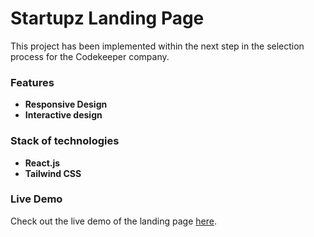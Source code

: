 # Startupz Landing Page

This project has been implemented within the next step in the selection process for the Codekeeper company.

### Features

- **Responsive Design**
- **Interactive design**

### Stack of technologies

- **React.js**
- **Tailwind CSS**

### Live Demo

Check out the live demo of the landing page [here](https://Sergey-Xursevich.github.io/startupz).

